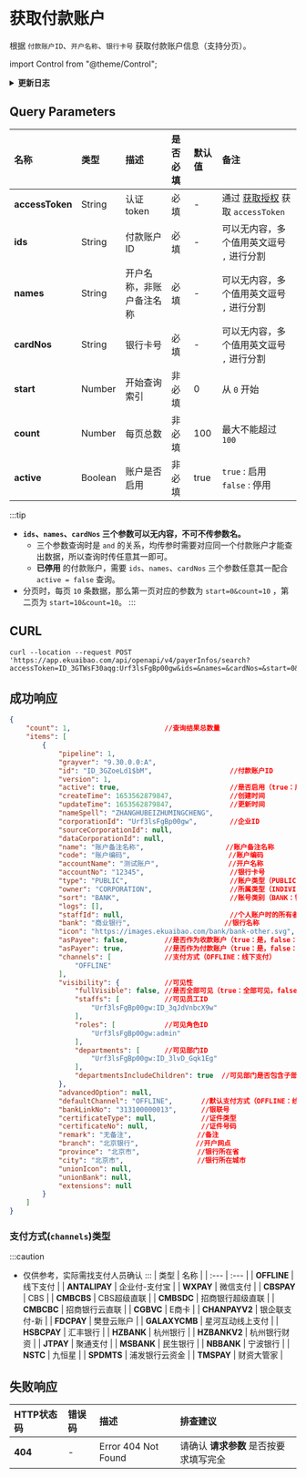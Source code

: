 # 获取付款账户
根据 `付款账户ID`、`开户名称`、`银行卡号` 获取付款账户信息（支持分页）。

import Control from "@theme/Control";

<Control
method="GET"
url="/api/openapi/v4/payerInfos/search"
/>

<details>
  <summary><b>更新日志</b></summary>
  <div>

  [**1.24.0**](/docs/open-api/notice/update-log#1240) -> 🐞 修复了根据 `cardNos`（银行卡号）查询对应的付款账户信息时，查询条件不生效的BUG。<br/>
  [**1.6.0**](/docs/open-api/notice/update-log#160)&emsp;-> 🆕 新增了本接口。<br/>

  </div>
</details>

## Query Parameters

| 名称 | 类型 | 描述 | 是否必填 | 默认值 | 备注 |
| :--- | :--- | :--- | :--- |:--- | :--- |
| **accessToken** | String  | 认证token   | 必填  | - | 通过 [获取授权](/docs/open-api/getting-started/auth) 获取 `accessToken` |
| **ids**         | String  | 付款账户ID   | 必填 | - | 可以无内容，多个值用英文逗号 `,` 进行分割 |
| **names**       | String  | 开户名称，非账户备注名称 | 必填 | - | 可以无内容，多个值用英文逗号 `,` 进行分割 |
| **cardNos**     | String  | 银行卡号     | 必填 | - | 可以无内容，多个值用英文逗号 `,` 进行分割 |
| **start**       | Number  | 开始查询索引  | 非必填 | 0 | 从 `0` 开始 |
| **count**       | Number  | 每页总数     | 非必填 | 100 | 最大不能超过 `100` |
| **active**      | Boolean | 账户是否启用  | 非必填 | true | `true` : 启用 &emsp; `false` : 停用 |

:::tip
- **`ids`、`names`、`cardNos` 三个参数可以无内容，不可不传参数名。**
  - 三个参数查询时是 `and` 的关系，均传参时需要对应同一个付款账户才能查出数据，所以查询时传任意其一即可。
  - **已停用** 的付款账户，需要 `ids`、`names`、`cardNos` 三个参数任意其一配合 `active = false` 查询。
- 分页时，每页 `10` 条数据，那么第一页对应的参数为 `start=0&count=10` ，第二页为 `start=10&count=10`。
:::

## CURL
```shell
curl --location --request POST 'https://app.ekuaibao.com/api/openapi/v4/payerInfos/search?accessToken=ID_3GTWsF30aqg:Urf3lsFgBp00gw&ids=&names=&cardNos=&start=0&count=100&active=true'
```

## 成功响应
```json
{
    "count": 1,                       //查询结果总数量
    "items": [
        {
            "pipeline": 1,
            "grayver": "9.30.0.0:A",
            "id": "ID_3GZoeLd1$bM",                   //付款账户ID
            "version": 1,
            "active": true,                           //是否启用（true：启用，false：停用）
            "createTime": 1653562879847,              //创建时间
            "updateTime": 1653562879847,              //更新时间
            "nameSpell": "ZHANGHUBEIZHUMINGCHENG",
            "corporationId": "Urf3lsFgBp00gw",        //企业ID
            "sourceCorporationId": null,
            "dataCorporationId": null,
            "name": "账户备注名称",                    //账户备注名称  
            "code": "账户编码",                        //账户编码
            "accountName": "测试账户",                 //开户名称
            "accountNo": "12345",                     //银行卡号
            "type": "PUBLIC",                         //账户类型（PUBLIC：对公账户，PERSONAL：个人账户）
            "owner": "CORPORATION",                   //所属类型（INDIVIDUAL：个人，CORPORATION：企业）
            "sort": "BANK",                           //账号类别（BANK：银行卡，ALIPAY：支付宝，OVERSEABANK：海外账号，CHECK：支票，ACCEPTANCEBILL：承兑汇票，OTHER：其他，WALLET：钱包）
            "logs": [],
            "staffId": null,                          //个人账户时的所有者ID
            "bank": "商业银行",                       //银行名称
            "icon": "https://images.ekuaibao.com/bank/bank-other.svg",
            "asPayee": false,         //是否作为收款账户（true：是，false：否）
            "asPayer": true,          //是否作为付款账户（true：是，false：否）
            "channels": [             //支付方式（OFFLINE：线下支付）
                "OFFLINE"
            ],
            "visibility": {           //可见性
                "fullVisible": false, //是否全部可见（true：全部可见，false：指定人员可见）
                "staffs": [           //可见员工ID
                    "Urf3lsFgBp00gw:ID_3qJdVnbcX9w"
                ],
                "roles": [            //可见角色ID
                    "Urf3lsFgBp00gw:admin"
                ],
                "departments": [      //可见部门ID
                    "Urf3lsFgBp00gw:ID_3lvD_Gqk1Eg"
                ],
                "departmentsIncludeChildren": true  //可见部门是否包含子部门（true：是，false：否）
            },
            "advancedOption": null,
            "defaultChannel": "OFFLINE",       //默认支付方式（OFFLINE：线下支付）
            "bankLinkNo": "313100000013",      //银联号
            "certificateType": null,           //证件类型
            "certificateNo": null,             //证件号码
            "remark": "无备注",                //备注
            "branch": "北京银行",              //开户网点
            "province": "北京市",              //银行所在省
            "city": "北京市",                  //银行所在城市
            "unionIcon": null,
            "unionBank": null,
            "extensions": null
        }
    ]
}
```

### 支付方式(`channels`)类型
:::caution
- 仅供参考，实际需找支付人员确认
:::
| 类型 | 名称 |
| :--- | :--- | 
| **OFFLINE** | 线下支付 |
| **ANTALIPAY** | 企业付-支付宝 |
| **WXPAY** | 微信支付 |
| **CBSPAY** | CBS |
| **CMBCBS** | CBS超级直联 |
| **CMBSDC** | 招商银行超级直联 |
| **CMBCBC** | 招商银行云直联 |
| **CGBVC** | E商卡 |
| **CHANPAYV2** | 银企联支付-新 |
| **FDCPAY** | 樊登云账户 |
| **GALAXYCMB** | 星河互动线上支付 |
| **HSBCPAY** | 汇丰银行 |
| **HZBANK** | 杭州银行 |
| **HZBANKV2** | 杭州银行财资 |
| **JTPAY** | 聚通支付 |
| **MSBANK** | 民生银行 |
| **NBBANK** | 宁波银行 |
| **NSTC** | 九恒星 |
| **SPDMTS** | 浦发银行云资金 |
| **TMSPAY** | 财资大管家 |

## 失败响应

| HTTP状态码 | 错误码 | 描述 | 排查建议 |
| :--- | :--- | :--- | :--- |
| **404** | - | Error 404 Not Found | 请确认 **请求参数** 是否按要求填写完全 | 

